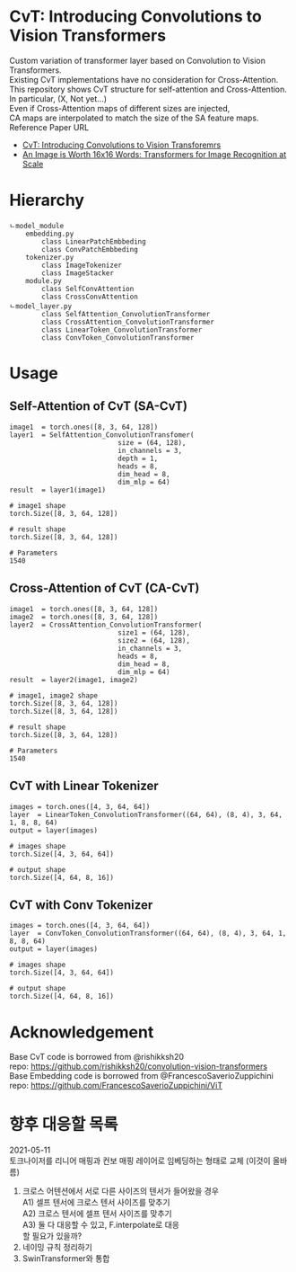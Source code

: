 # CvT: Introducing Convolutions to Vision Transformers
Custom variation of transformer layer based on Convolution to Vision Transformers.  
Existing CvT implementations have no consideration for Cross-Attention.  
This repository shows CvT structure for self-attention and Cross-Attention.
In particular, (X, Not yet...)  
Even if Cross-Attention maps of different sizes are injected,  
CA maps are interpolated to match the size of the SA feature maps.  
Reference Paper URL  
- [CvT: Introducing Convolutions to Vision Transforemrs](https://arxiv.org/abs/2103.15808)  
- [An Image is Worth 16x16 Words: Transformers for Image Recognition at Scale](https://arxiv.org/abs/2010.11929)  
  
# Hierarchy 
```
ㄴmodel_module
    embedding.py
        class LinearPatchEmbbeding
        class ConvPatchEmbbeding
    tokenizer.py
        class ImageTokenizer
        class ImageStacker
    module.py
        class SelfConvAttention
        class CrossConvAttention
ㄴmodel_layer.py  
        class SelfAttention_ConvolutionTransformer  
        class CrossAttention_ConvolutionTransformer  
        class LinearToken_ConvolutionTransformer  
        class ConvToken_ConvolutionTransformer  
``` 
# Usage
## Self-Attention of CvT (SA-CvT)  
```
image1  = torch.ones([8, 3, 64, 128])
layer1  = SelfAttention_ConvolutionTransfomer(
                           size = (64, 128),
                           in_channels = 3,  
                           depth = 1, 
                           heads = 8, 
                           dim_head = 8, 
                           dim_mlp = 64) 
result  = layer1(image1)

# image1 shape
torch.Size([8, 3, 64, 128])

# result shape
torch.Size([8, 3, 64, 128])

# Parameters
1540
```
  
## Cross-Attention of CvT (CA-CvT)  
```
image1  = torch.ones([8, 3, 64, 128])
image2  = torch.ones([8, 3, 64, 128])
layer2  = CrossAttention_ConvolutionTransformer(
                           size1 = (64, 128),
                           size2 = (64, 128), 
                           in_channels = 3,
                           heads = 8,
                           dim_head = 8, 
                           dim_mlp = 64)
result  = layer2(image1, image2)

# image1, image2 shape
torch.Size([8, 3, 64, 128])
torch.Size([8, 3, 64, 128])

# result shape
torch.Size([8, 3, 64, 128])

# Parameters
1540
```
  
## CvT with Linear Tokenizer  
```
images = torch.ones([4, 3, 64, 64])
layer  = LinearToken_ConvolutionTransformer((64, 64), (8, 4), 3, 64, 1, 8, 8, 64)
output = layer(images)

# images shape
torch.Size([4, 3, 64, 64])

# output shape
torch.Size([4, 64, 8, 16])
```
  
## CvT with Conv Tokenizer  
```
images = torch.ones([4, 3, 64, 64])
layer  = ConvToken_ConvolutionTransformer((64, 64), (8, 4), 3, 64, 1, 8, 8, 64)
output = layer(images)

# images shape
torch.Size([4, 3, 64, 64])

# output shape
torch.Size([4, 64, 8, 16])
```
  
# Acknowledgement  
Base CvT code is borrowed from @rishikksh20  
repo: https://github.com/rishikksh20/convolution-vision-transformers  
Base Embedding code is borrowed from @FrancescoSaverioZuppichini  
repo: https://github.com/FrancescoSaverioZuppichini/ViT  
  
# 향후 대응할 목록  
2021-05-11  
토크나이저를 리니어 매핑과 컨보 매핑 레이어로 임베딩하는 형태로 교체 (이것이 올바름)  
1. 크로스 어텐션에서 서로 다른 사이즈의 텐서가 들어왔을 경우  
    A1) 셀프 텐서에 크로스 텐서 사이즈를 맞추기  
    A2) 크로스 텐서에 셀프 텐서 사이즈를 맞추기  
    A3) 둘 다 대응할 수 있고, F.interpolate로 대응  
    할 필요가 있을까?  
2. 네이밍 규칙 정리하기  
3. SwinTransformer와 통합  